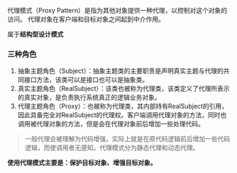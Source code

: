 代理模式（Proxy Pattern）是指为其他对象提供一种代理，以控制对这个对象的访问。
代理对象在客户端和目标对象之间起到中介作用。

属于**结构型设计模式**

### 三种角色

1. 抽象主题角色（Subject）：抽象主题类的主要职责是声明真实主题与代理的共同接口方法，该类可以是接口也可以是抽象类。
2. 真实主题角色（RealSubject）：该类也被称为代理类，该类定义了代理所表示的真实对象，是负责执行系统真正的逻辑业务对象。
3. 代理主题角色（Proxy）：也被称为代理类，其内部持有RealSubject的引用，因此具备完全对RealSubject的代理权。客户端调用代理对象的方法，同时也调用被代理对象的方法，但是会在代理对象前后增加一些处理代码。

> 一般代理会被理解为代码增强，实际上就是在原代码逻辑前后增加一些代码逻辑，而使调用者无感知。代理模式分为静态代理和动态代理。

**使用代理模式主要是：保护目标对象、增强目标对象。**



